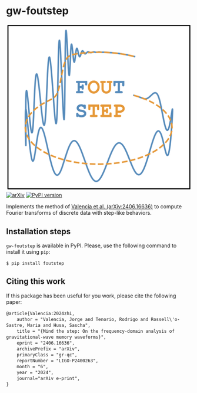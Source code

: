 # gw-foutstep
![alt text](./logo.png)
[![arXiv](https://img.shields.io/badge/arXiv-2406.16636-b31b1b.svg)](https://arxiv.org/abs/2406.16636)
[![PyPI version](https://badge.fury.io/py/foutstep.svg)](https://badge.fury.io/py/foutstep)


Implements the method of [Valencia et al. (arXiv:2406.16636)](https://arxiv.org/abs/2406.16636)
to compute Fourier transforms of discrete data with step-like behaviors.

## Installation steps

`gw-foutstep` is available in PyPI. Please, use the following command to install it
using `pip`:
```
$ pip install foutstep
```

## Citing this work

If this package has been useful for you work, please cite the following paper:
```
@article{Valencia:2024zhi,
    author = "Valencia, Jorge and Tenorio, Rodrigo and Rossell\'o-Sastre, Maria and Husa, Sascha",
    title = "{Mind the step: On the frequency-domain analysis of gravitational-wave memory waveforms}",
    eprint = "2406.16636",
    archivePrefix = "arXiv",
    primaryClass = "gr-qc",
    reportNumber = "LIGO-P2400263",
    month = "6",
    year = "2024",
    journal="arXiv e-print",
}
```
